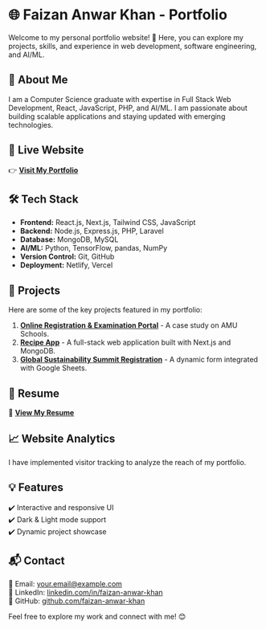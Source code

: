 # 🌐 Faizan Anwar Khan - Portfolio

Welcome to my personal portfolio website! 🚀 Here, you can explore my projects, skills, and experience in web development, software engineering, and AI/ML.

## 📌 About Me
I am a Computer Science graduate with expertise in Full Stack Web Development, React, JavaScript, PHP, and AI/ML. I am passionate about building scalable applications and staying updated with emerging technologies.

## 🔗 Live Website
👉 **[Visit My Portfolio](https://faizan-khanportfolio.netlify.app/)**

## 🛠️ Tech Stack
- **Frontend:** React.js, Next.js, Tailwind CSS, JavaScript
- **Backend:** Node.js, Express.js, PHP, Laravel
- **Database:** MongoDB, MySQL
- **AI/ML:** Python, TensorFlow, pandas, NumPy
- **Version Control:** Git, GitHub
- **Deployment:** Netlify, Vercel

## 📂 Projects
Here are some of the key projects featured in my portfolio:

1. **[Online Registration & Examination Portal](#)** - A case study on AMU Schools.
2. **[Recipe App](#)** - A full-stack web application built with Next.js and MongoDB.
3. **[Global Sustainability Summit Registration](#)** - A dynamic form integrated with Google Sheets.

## 📜 Resume
📄 **[View My Resume](#)**

## 📈 Website Analytics
I have implemented visitor tracking to analyze the reach of my portfolio.

## 💡 Features
✔️ Interactive and responsive UI  
✔️ Dark & Light mode support  
✔️ Dynamic project showcase 

## 📬 Contact
📧 Email: [your.email@example.com](anwarfaizankhan@gmail.com.com)  
💼 LinkedIn: [linkedin.com/in/faizan-anwar-khan](#)  
🐙 GitHub: [github.com/faizan-anwar-khan](#)  

Feel free to explore my work and connect with me! 😊
